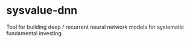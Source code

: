 # sysvalue-dnn

Tool for building deep / recurrent neural network models for systematic fundamental investing.


